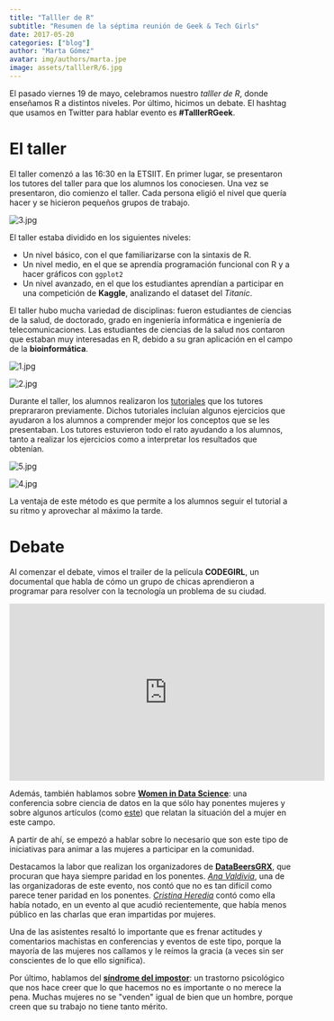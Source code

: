 ```yaml
---
title: "Talller de R"
subtitle: "Resumen de la séptima reunión de Geek & Tech Girls"
date: 2017-05-20
categories: ["blog"]
author: "Marta Gómez"
avatar: img/authors/marta.jpe
image: assets/talllerR/6.jpg
---
```


El pasado viernes 19 de mayo, celebramos nuestro _talller de R_, donde enseñamos R a distintos niveles. Por último, hicimos un debate. El hashtag que usamos en Twitter para hablar evento es __#TalllerRGeek__.

# El taller

El taller comenzó a las 16:30 en la ETSIIT. En primer lugar, se presentaron los tutores del taller para que los alumnos los conociesen. Una vez se presentaron, dio comienzo el taller. Cada persona eligió el nivel que quería hacer y se hicieron pequeños grupos de trabajo. 

![3.jpg](assets/talllerR/3.jpg)

El taller estaba dividido en los siguientes niveles:

* Un nivel básico, con el que familiarizarse con la sintaxis de R.
* Un nivel medio, en el que se aprendía programación funcional con R y a hacer gráficos con `ggplot2`
* Un nivel avanzado, en el que los estudiantes aprendían a participar en una competición de __Kaggle__, analizando el dataset del _Titanic_.

El taller hubo mucha variedad de disciplinas: fueron estudiantes de ciencias de la salud, de doctorado, grado en ingeniería informática e ingeniería de telecomunicaciones. Las estudiantes de ciencias de la salud nos contaron que estaban muy interesadas en R, debido a su gran aplicación en el campo de la __bioinformática__. 

![1.jpg](assets/talllerR/1.jpg)

![2.jpg](assets/talllerR/2.jpg)

Durante el taller, los alumnos realizaron los [tutoriales](https://github.com/geekandtechgirls/Taller_de_R) que los tutores preprararon previamente. Dichos tutoriales incluían algunos ejercicios que ayudaron a los alumnos a comprender mejor los conceptos que se les presentaban. Los tutores estuvieron todo el rato ayudando a los alumnos, tanto a realizar los ejercicios como a interpretar los resultados que obtenían.

![5.jpg](assets/talllerR/5.jpg)

![4.jpg](assets/talllerR/4.jpg)

La ventaja de este método es que permite a los alumnos seguir el tutorial a su ritmo y aprovechar al máximo la tarde.

# Debate

Al comenzar el debate, vimos el trailer de la película __CODEGIRL__, un documental que habla de cómo un grupo de chicas aprendieron a programar para resolver con la tecnología un problema de su ciudad. 

<iframe width="560" height="315" src="https://www.youtube.com/embed/cRb5iel-3Ck" frameborder="0" allowfullscreen></iframe>

Además, también hablamos sobre [__Women in Data Science__](http://www.widsconference.org/): una conferencia sobre ciencia de datos en la que sólo hay ponentes mujeres y sobre algunos artículos (como [este](https://www.wired.com/2014/10/women-data-science-invisible-can-change)) que relatan la situación del a mujer en este campo.

A partir de ahí, se empezó a hablar sobre lo necesario que son este tipo de iniciativas para animar a las mujeres a participar en la comunidad. 

Destacamos la labor que realizan los organizadores de [__DataBeersGRX__](https://twitter.com/DataBeersGRX), que procuran que haya siempre paridad en los ponentes. [_Ana Valdivia_](https://twitter.com/ana_valdi), una de las organizadoras de este evento, nos contó que no es tan difícil como parece tener paridad en los ponentes. [_Cristina Heredia_](https://twitter.com/_musicalnote) contó como ella había notado, en un evento al que acudió recientemente, que había menos público en las charlas que eran impartidas por mujeres.

Una de las asistentes resaltó lo importante que es frenar actitudes y comentarios machistas en conferencias y eventos de este tipo, porque la mayoría de las mujeres nos callamos y le reímos la gracia (a veces sin ser conscientes de lo que ello significa). 

Por último, hablamos del [__síndrome del impostor__](https://es.wikipedia.org/wiki/S%C3%ADndrome_del_impostor): un trastorno psicológico que nos hace creer que lo que hacemos no es importante o no merece la pena. Muchas mujeres no se "venden" igual de bien que un hombre, porque creen que su trabajo no tiene tanto mérito.
